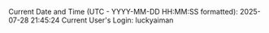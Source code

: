 Current Date and Time (UTC - YYYY-MM-DD HH:MM:SS formatted): 2025-07-28 21:45:24
Current User's Login: luckyaiman
